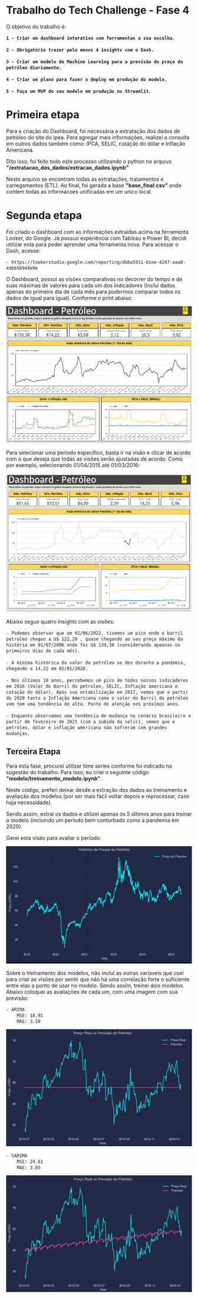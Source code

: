 # Trabalho do Tech Challenge - Fase 4

O objetivo do trabalho é: <b>

    1 - Criar um dashboard interativo com ferramentas a sua escolha.

    2 - Obrigatório trazer pelo menos 4 insights com o Dash.

    3 - Criar um modelo de Machine Learning para a previsão do preço do petróleo diariamente.

    4 - Criar um plano para fazer o deploy em produção do modelo.

    5 - Faça um MVP do seu modelo em produção no Streamlit.

</b>

# Primeira etapa

Para a criação do Dashboard, foi necessária a extratação dos dados de petróleo do site do ipea. Para agregar mais informações, realizei a consulta em outros dados também como:
IPCA, SELIC, cotação do dólar e Inflação Americana.

Dito isso, foi feito todo este processo utilizando o python no arquivo <b>"/extratacao_dos_dados/extracao_dados.ipynb" </b>

Neste arquivo se encontram todas as extratações, tratamentos e carregamentos (ETL). Ao final, foi gerada a base <b>"base_final.csv" </b> onde contem todas as informacoes unificadas em um unico local.

# Segunda etapa

Foi criado o dashboard com as informações extraídas acima na ferramenta Looker, do Google. Já possuo experiência com Tableau e Power BI, decidi utilizar esta para poder aprender uma ferramenta nova. Para acessar o Dash, acesse: 

    - https://lookerstudio.google.com/reporting/dbba5911-b1ee-4287-aaa8-4dbb56949e9e

O Dashboard, possui as visões comparativas no decorrer do tempo e de suas máximas de valores para cada um dos indicadores (Inclui dados apenas do primeiro dia de cada mês para podermos comparar todos os dados de igual para igual). Conforme o print abaixo:

![alt text](image-7.png)

Para selecionar uma período específico, basta ir na visão e clicar de acordo com o que deseja que todas as visões serão ajustadas de acordo. Como por exemplo, selecionando 01/04/2015 até 01/03/2016:

![alt text](image-8.png)

Abaixo segue quatro insights com as visões:

    - Podemos observar que em 01/06/2022, tivemos um pico onde o barril petroleo chegou a U$ 122,20 , quase chegando ao seu preço máximo da história em 01/07/2006 onde foi U$ 139,38 (considerando apeonas os primeiros dias de cada mês).

    - A mínima histórica do valor do petróleo se deu durante a pandemia, chegando a 14,22 em 01/01/2020.

    - Nos últimos 10 anos, percebemos um pico de todos nossos indicadores em 2016 (Valor do Barril do petroleo, SELIC, Inflação americana e cotação do dólar). Após sua estabilização em 2017, vemos que a partir de 2020 tanto a Inflação Americana como o valor do Barril do petróleo vem tem uma tendência de alta. Ponto de atenção nos próximos anos.

    - Enquanto observamos uma tendência de mudança no cenário brasileiro a partir de fevereiro de 2021 (com a subida da selic), vemos que o petróleo, dólar e inflação americana não sofreram com grandes mudanças. 

## Terceira Etapa

Para esta fase, procurei utilizar time series conforme foi indicado na sugestão do trabalho. Para isso, eu criei o seguinte código <b>"modelo/treinamento_modelo.ipynb"</b>.

Neste código, preferi deixar desde a extração dos dados ao treinamento e avaliação dos modelos (por ser mais fácil voltar depois e reprocessar, caso haja necessidade).

Sendo assim, extrai os dados e utilizei apenas os 5 últimos anos para treinar o modelo (incluindo um periodo bem conturbado como a pandemia em 2020).

Gerei esta visão para avaliar o período: 

![alt text](image.png)

Sobre o treinamento dos modelos, não inclui as outras variaveis que usei para criar as visões por sentir que não há uma correlação forte o suficiente entre elas a ponto de usar no modelo. Sendo assim, treinei dois modelos. Abaixo coloquei as avaliações de cada um, com uma imagem com sua previsão:
    
    - ARIMA
        MSE: 18.91
        MAE: 3.50

![alt text](image-1.png)

    - SARIMA
        MSE: 24.61
        MAE: 3.85
![alt text](image-2.png)